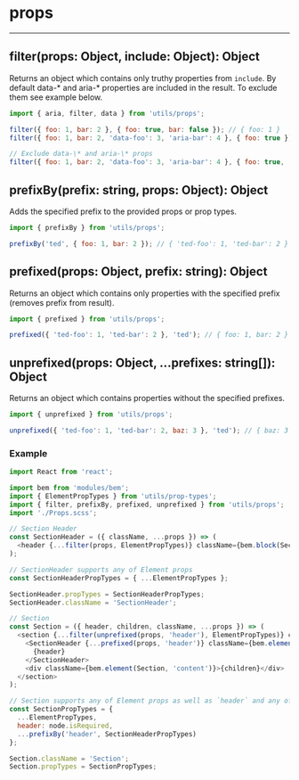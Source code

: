 # props

---

## filter(props: Object, include: Object): Object

Returns an object which contains only truthy properties from `include`.
By default data-\* and aria-\* properties are included in the result. To exclude them see example below.

```js
import { aria, filter, data } from 'utils/props';

filter({ foo: 1, bar: 2 }, { foo: true, bar: false }); // { foo: 1 }
filter({ foo: 1, bar: 2, 'data-foo': 3, 'aria-bar': 4 }, { foo: true }); // { foo: 1, 'data-foo': 3, 'aria-bar': 4 }

// Exclude data-\* and aria-\* props
filter({ foo: 1, bar: 2, 'data-foo': 3, 'aria-bar': 4 }, { foo: true, [data]: false, [aria]: false }); // { foo: 1 }
```

## prefixBy(prefix: string, props: Object): Object

Adds the specified prefix to the provided props or prop types.

```js
import { prefixBy } from 'utils/props';

prefixBy('ted', { foo: 1, bar: 2 }); // { 'ted-foo': 1, 'ted-bar': 2 }
```

## prefixed(props: Object, prefix: string): Object

Returns an object which contains only properties with the specified prefix (removes prefix from result).

```js
import { prefixed } from 'utils/props';

prefixed({ 'ted-foo': 1, 'ted-bar': 2 }, 'ted'); // { foo: 1, bar: 2 }
```

## unprefixed(props: Object, ...prefixes: string[]): Object

Returns an object which contains properties without the specified prefixes.

```js
import { unprefixed } from 'utils/props';

unprefixed({ 'ted-foo': 1, 'ted-bar': 2, baz: 3 }, 'ted'); // { baz: 3 }
```

### Example

```js
import React from 'react';

import bem from 'modules/bem';
import { ElementPropTypes } from 'utils/prop-types';
import { filter, prefixBy, prefixed, unprefixed } from 'utils/props';
import './Props.scss';

// Section Header
const SectionHeader = ({ className, ...props }) => (
  <header {...filter(props, ElementPropTypes)} className={bem.block(SectionHeader, null, className)} />
);

// SectionHeader supports any of Element props
const SectionHeaderPropTypes = { ...ElementPropTypes };

SectionHeader.propTypes = SectionHeaderPropTypes;
SectionHeader.className = 'SectionHeader';

// Section
const Section = ({ header, children, className, ...props }) => (
  <section {...filter(unprefixed(props, 'header'), ElementPropTypes)} className={bem.block(Section)}>
    <SectionHeader {...prefixed(props, 'header')} className={bem.element(Section, 'header')}>
      {header}
    </SectionHeader>
    <div className={bem.element(Section, 'content')}>{children}</div>
  </section>
);

// Section supports any of Element props as well as `header` and any of `header-*` props.
const SectionPropTypes = {
  ...ElementPropTypes,
  header: node.isRequired,
  ...prefixBy('header', SectionHeaderPropTypes)
};

Section.className = 'Section';
Section.propTypes = SectionPropTypes;
```
